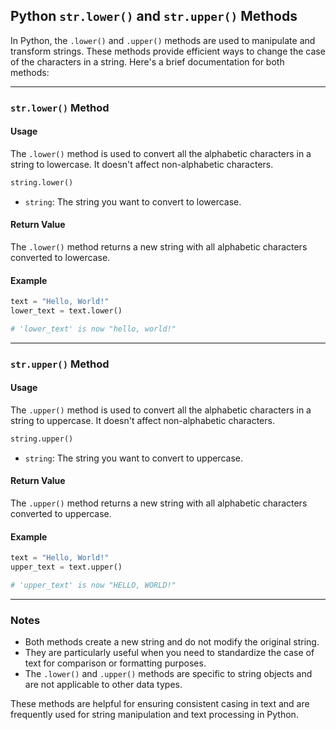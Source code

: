 ## **Python `str.lower()` and `str.upper()` Methods**

In Python, the `.lower()` and `.upper()` methods are used to manipulate and transform strings. These methods provide efficient ways to change the case of the characters in a string. Here's a brief documentation for both methods:

----

### **`str.lower()` Method**

#### **Usage**

The `.lower()` method is used to convert all the alphabetic characters in a string to lowercase. It doesn't affect non-alphabetic characters.

```python
string.lower()
```

- `string`: The string you want to convert to lowercase.

#### **Return Value**

The `.lower()` method returns a new string with all alphabetic characters converted to lowercase.

#### **Example**

```python
text = "Hello, World!"
lower_text = text.lower()

# 'lower_text' is now "hello, world!"
```

---

### **`str.upper()` Method**

#### **Usage**

The `.upper()` method is used to convert all the alphabetic characters in a string to uppercase. It doesn't affect non-alphabetic characters.

```python
string.upper()
```

- `string`: The string you want to convert to uppercase.

#### **Return Value**

The `.upper()` method returns a new string with all alphabetic characters converted to uppercase.

#### **Example**

```python
text = "Hello, World!"
upper_text = text.upper()

# 'upper_text' is now "HELLO, WORLD!"
```

---

### **Notes**

- Both methods create a new string and do not modify the original string.
- They are particularly useful when you need to standardize the case of text for comparison or formatting purposes.
- The `.lower()` and `.upper()` methods are specific to string objects and are not applicable to other data types.

These methods are helpful for ensuring consistent casing in text and are frequently used for string manipulation and text processing in Python.
